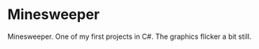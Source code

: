 Minesweeper
===========

Minesweeper. 
One of my first projects in C#. The graphics flicker a bit still.